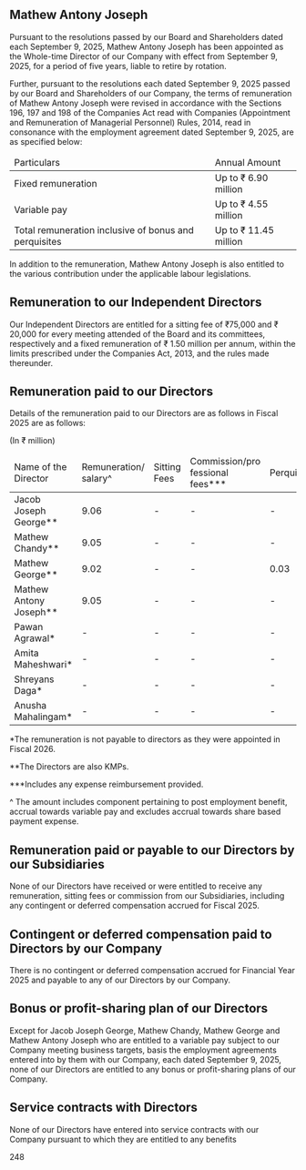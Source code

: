 ## Mathew Antony Joseph

Pursuant to the resolutions passed by our Board and Shareholders dated each September 9, 2025, Mathew Antony Joseph has been appointed as the Whole-time Director of our Company with effect from September 9, 2025, for a period of five years, liable to retire by rotation.

Further, pursuant to the resolutions each dated September 9, 2025 passed by our Board and Shareholders of our Company, the terms of remuneration of Mathew Antony Joseph were revised in accordance with the Sections 196, 197 and 198 of the Companies Act read with Companies (Appointment and Remuneration of Managerial Personnel) Rules, 2014, read in consonance with the employment agreement dated September 9, 2025, are as specified below:

<table><thead><tr><td>Particulars</td><td>Annual Amount</td></tr></thead><tbody><tr><td>Fixed remuneration</td><td>Up to ₹ 6.90 million</td></tr><tr><td>Variable pay</td><td>Up to ₹ 4.55 million</td></tr><tr><td>Total remuneration inclusive of bonus and perquisites</td><td>Up to ₹ 11.45 million</td></tr></tbody></table>

In addition to the remuneration, Mathew Antony Joseph is also entitled to the various contribution under the applicable labour legislations.

## Remuneration to our Independent Directors

Our Independent Directors are entitled for a sitting fee of ₹75,000 and ₹ 20,000 for every meeting attended of the Board and its committees, respectively and a fixed remuneration of ₹ 1.50 million per annum, within the limits prescribed under the Companies Act, 2013, and the rules made thereunder.

## Remuneration paid to our Directors

Details of the remuneration paid to our Directors are as follows in Fiscal 2025 are as follows:

(In ₹ million)

<table><thead><tr><td>Name of the Director</td><td>Remuneration/ salary^</td><td>Sitting Fees</td><td>Commission/pro fessional fees***</td><td>Perquisites</td><td>Total remuneration</td></tr></thead><tbody><tr><td>Jacob Joseph George**</td><td>9.06</td><td>-</td><td>-</td><td>-</td><td>9.06</td></tr><tr><td>Mathew Chandy**</td><td>9.05</td><td>-</td><td>-</td><td>-</td><td>9.05</td></tr><tr><td>Mathew George**</td><td>9.02</td><td>-</td><td>-</td><td>0.03</td><td>9.05</td></tr><tr><td>Mathew Antony Joseph**</td><td>9.05</td><td>-</td><td>-</td><td>-</td><td>9.05</td></tr><tr><td>Pawan Agrawal*</td><td>-</td><td>-</td><td>-</td><td>-</td><td>-</td></tr><tr><td>Amita Maheshwari*</td><td>-</td><td>-</td><td>-</td><td>-</td><td>-</td></tr><tr><td>Shreyans Daga*</td><td>-</td><td>-</td><td>-</td><td>-</td><td>-</td></tr><tr><td>Anusha Mahalingam*</td><td>-</td><td>-</td><td>-</td><td>-</td><td>-</td></tr></tbody></table>

*The remuneration is not payable to directors as they were appointed in Fiscal 2026.

**The Directors are also KMPs.

***Includes any expense reimbursement provided.

^ The amount includes component pertaining to post employment benefit, accrual towards variable pay and excludes accrual towards share based payment expense.

## Remuneration paid or payable to our Directors by our Subsidiaries

None of our Directors have received or were entitled to receive any remuneration, sitting fees or commission from our Subsidiaries, including any contingent or deferred compensation accrued for Fiscal 2025.

## Contingent or deferred compensation paid to Directors by our Company

There is no contingent or deferred compensation accrued for Financial Year 2025 and payable to any of our Directors by our Company.

## Bonus or profit-sharing plan of our Directors

Except for Jacob Joseph George, Mathew Chandy, Mathew George and Mathew Antony Joseph who are entitled to a variable pay subject to our Company meeting business targets, basis the employment agreements entered into by them with our Company, each dated September 9, 2025, none of our Directors are entitled to any bonus or profit-sharing plans of our Company.

## Service contracts with Directors

None of our Directors have entered into service contracts with our Company pursuant to which they are entitled to any benefits

248